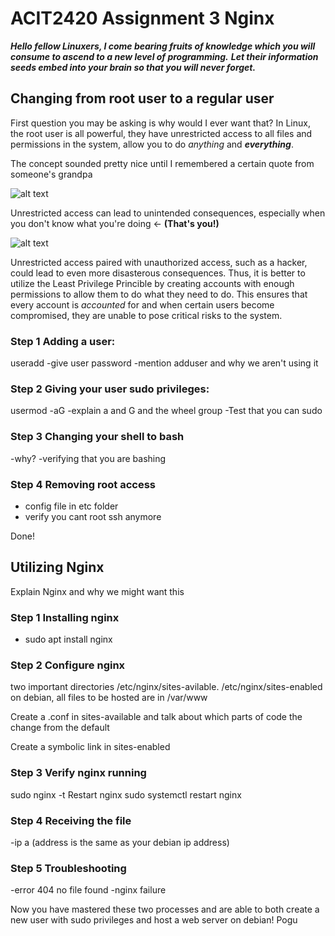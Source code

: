 # ACIT2420 Assignment 3 Nginx

***Hello fellow Linuxers, I come bearing fruits of knowledge which you will consume to ascend to a new level of programming.***
***Let their information seeds embed into your brain so that you will never forget.***

## Changing from root user to a regular user
First question you may be asking is why would I ever want that?
In Linux, the root user is all powerful, they have unrestricted access to all files and permissions in the system,
allow you to do *anything* and ***everything***.

The concept sounded pretty nice until I remembered a certain quote from someone's grandpa

![alt text][responsibility]

[responsibility]: https://media.tenor.com/fxkppD6xu7UAAAAC/spiderman-uncle-ben.gif "Spiderman Responsibility"

Unrestricted access can lead to unintended consequences, especially when you don't know what you're doing <- **(That's you!)**

![alt text][rm]

[rm]: https://media.tenor.com/eQms3ABR1zEAAAAC/sudo-rm-rf-linux.gif "DO NOT DO THIS" 

Unrestricted access paired with unauthorized access, such as a hacker, could lead to even more disasterous consequences.
Thus, it is better to utilize the Least Privilege Princible by creating accounts with enough permissions to allow them to do what they need to do.
This ensures that every account is *accounted* for and when certain users become compromised, they are unable to pose critical risks to the system.

### Step 1 Adding a user: 
useradd
-give user password
-mention adduser and why we aren't using it

### Step 2 Giving your user sudo privileges:
usermod -aG
-explain a and G and the wheel group
-Test that you can sudo

### Step 3 Changing your shell to bash
-why?
-verifying that you are bashing

### Step 4 Removing root access
- config file in etc folder
- verify you cant root ssh anymore

Done!

## Utilizing Nginx
Explain Nginx and why we might want this

### Step 1 Installing nginx
- sudo apt install nginx

### Step 2 Configure nginx
two important directories /etc/nginx/sites-avilable. /etc/nginx/sites-enabled
on debian, all files to be hosted are in /var/www

Create a .conf in sites-available and talk about which parts of code the change from the default

Create a symbolic link in sites-enabled

### Step 3 Verify nginx running
sudo nginx -t
Restart nginx sudo systemctl restart nginx

### Step 4 Receiving the file
-ip a (address is the same as your debian ip address)

### Step 5 Troubleshooting
-error 404 no file found
-nginx failure

Now you have mastered these two processes and are able to both create a new user with sudo privileges and host a web server on debian! Pogu
